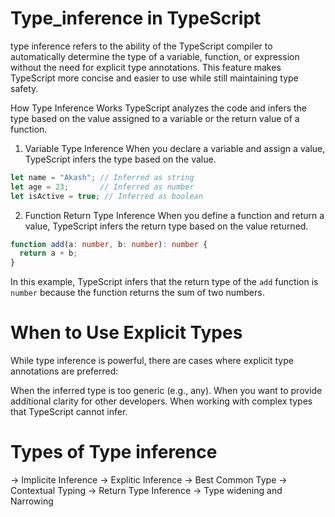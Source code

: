 # Type_inference in TypeScript

type inference refers to the ability of the TypeScript compiler to automatically determine the type of a variable, function, or expression without the need for explicit type annotations. This feature makes TypeScript more concise and easier to use while still maintaining type safety.

How Type Inference Works
TypeScript analyzes the code and infers the type based on the value assigned to a variable or the return value of a function.

1. Variable Type Inference
When you declare a variable and assign a value, TypeScript infers the type based on the value.
```typescript
let name = "Akash"; // Inferred as string
let age = 23;       // Inferred as number
let isActive = true; // Inferred as boolean
```

2. Function Return Type Inference
When you define a function and return a value, TypeScript infers the return type based on the value returned.
```typescript
function add(a: number, b: number): number {
  return a + b;
}
```
In this example, TypeScript infers that the return type of the `add` function is `number` because the function returns the sum of two numbers.	


# When to Use Explicit Types
While type inference is powerful, there are cases where explicit type annotations are preferred:

When the inferred type is too generic (e.g., any).
When you want to provide additional clarity for other developers.
When working with complex types that TypeScript cannot infer.


# Types of Type inference 
-> Implicite Inference
-> Explitic Inference
-> Best Common Type
-> Contextual Typing
-> Return Type Inference
-> Type widening and Narrowing

